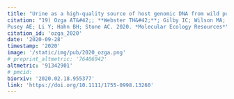 ```yaml
---
title: "Urine as a high‐quality source of host genomic DNA from wild populations"
citation: "19) Ozga AT&#42;; **Webster TH&#42;**; Gilby IC; Wilson MA; Nockerts RS; Wilson ML;
Pusey AE; Li Y; Hahn BH; Stone AC. 2020. *Molecular Ecology Resources*"
citation_id: 'ozga_2020'
date: '2020-09-28'
timestamp: '2020'
image: '/static/img/pub/2020_ozga.png'
# preprint_altmetric: '76406942'
altmetric: '91342901'
# pmcid:
biorxiv: '2020.02.18.955377'
link: 'https://doi.org/10.1111/1755-0998.13260'
---
```

